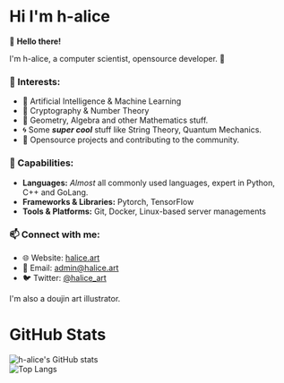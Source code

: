 # Hi I'm h-alice

👋 **Hello there!**

I'm h-alice, a computer scientist, opensource developer. 🚀

### 🌱 Interests:
- 🤖 Artificial Intelligence & Machine Learning
- 🔐 Cryptography & Number Theory
- 📐 Geometry, Algebra and other Mathematics stuff.
- 🌀 Some ***super cool*** stuff like String Theory, Quantum Mechanics.
- 🌟 Opensource projects and contributing to the community.


### 💼 Capabilities:
- **Languages:** *Almost* all commonly used languages, expert in Python, C++ and GoLang.
- **Frameworks & Libraries:** Pytorch, TensorFlow
- **Tools & Platforms:** Git, Docker, Linux-based server managements

### 📫 Connect with me:
- 🌐 Website: [halice.art](https://halice.art)
- 📧 Email: admin@halice.art
- 🐦 Twitter: [@halice_art](https://twitter.com/halice_art)

I'm also a doujin art illustrator.

# GitHub Stats

![h-alice's GitHub stats](https://github-readme-stats.vercel.app/api?username=h-alice&show_icons=true&theme=neon&show=reviews)  
![Top Langs](https://github-readme-stats.vercel.app/api/top-langs/?username=h-alice&size_weight=0.5&count_weight=1.5&layout=compact&theme=neon&card_width=467)

